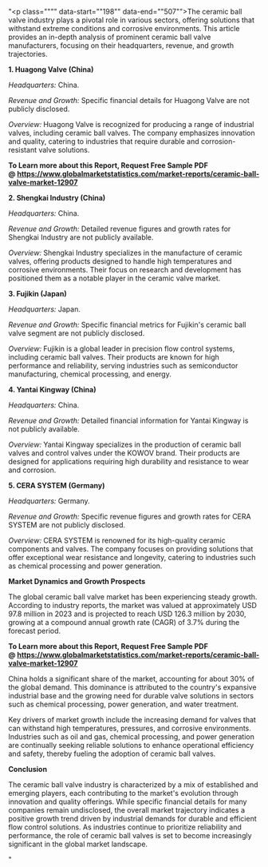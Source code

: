 "<p class="""" data-start=""198"" data-end=""507"">The ceramic ball valve industry plays a pivotal role in various sectors, offering solutions that withstand extreme conditions and corrosive environments. This article provides an in-depth analysis of prominent ceramic ball valve manufacturers, focusing on their headquarters, revenue, and growth trajectories.</p>
<p class="""" data-start=""509"" data-end=""537""><strong data-start=""509"" data-end=""537"">1. Huagong Valve (China)</strong></p>
<p class="""" data-start=""539"" data-end=""636""><em data-start=""539"" data-end=""554"">Headquarters:</em> <span class=""relative -mx-px my-[-0.2rem] rounded-sm px-px py-[0.2rem]"">China.</span></p>
<p class="""" data-start=""638"" data-end=""741""><em data-start=""638"" data-end=""659"">Revenue and Growth:</em> <span class=""relative -mx-px my-[-0.2rem] rounded-sm px-px py-[0.2rem]"">Specific financial details for Huagong Valve are not publicly disclosed.</span></p>
<p class="""" data-start=""743"" data-end=""836""><em data-start=""743"" data-end=""754"">Overview:</em> <span class=""relative -mx-px my-[-0.2rem] rounded-sm px-px py-[0.2rem]"">Huagong Valve is recognized for producing a range of industrial valves, including ceramic ball valves. The company emphasizes innovation and quality, catering to industries that require durable and corrosion-resistant valve solutions.</span></p>
<p class="""" data-start=""743"" data-end=""836""><strong>To Learn more about this Report, Request Free Sample PDF @&nbsp;<a href=""https://www.globalmarketstatistics.com/market-reports/ceramic-ball-valve-market-12907"">https://www.globalmarketstatistics.com/market-reports/ceramic-ball-valve-market-12907</a></strong></p>
<p class="""" data-start=""838"" data-end=""870""><strong data-start=""838"" data-end=""870"">2. Shengkai Industry (China)</strong></p>
<p class="""" data-start=""872"" data-end=""969""><em data-start=""872"" data-end=""887"">Headquarters:</em> <span class=""relative -mx-px my-[-0.2rem] rounded-sm px-px py-[0.2rem]"">China.</span></p>
<p class="""" data-start=""971"" data-end=""1074""><em data-start=""971"" data-end=""992"">Revenue and Growth:</em> <span class=""relative -mx-px my-[-0.2rem] rounded-sm px-px py-[0.2rem]"">Detailed revenue figures and growth rates for Shengkai Industry are not publicly available.</span></p>
<p class="""" data-start=""1076"" data-end=""1173""><em data-start=""1076"" data-end=""1087"">Overview:</em> <span class=""relative -mx-px my-[-0.2rem] rounded-sm px-px py-[0.2rem]"">Shengkai Industry specializes in the manufacture of ceramic valves, offering products designed to handle high temperatures and corrosive environments. Their focus on research and development has positioned them as a notable player in the ceramic valve market.</span></p>
<p class="""" data-start=""1175"" data-end=""1197""><strong data-start=""1175"" data-end=""1197"">3. Fujikin (Japan)</strong></p>
<p class="""" data-start=""1199"" data-end=""1300""><em data-start=""1199"" data-end=""1214"">Headquarters:</em> <span class=""relative -mx-px my-[-0.2rem] rounded-sm px-px py-[0.2rem]"">Japan.</span></p>
<p class="""" data-start=""1302"" data-end=""1409""><em data-start=""1302"" data-end=""1323"">Revenue and Growth:</em> <span class=""relative -mx-px my-[-0.2rem] rounded-sm px-px py-[0.2rem]"">Specific financial metrics for Fujikin's ceramic ball valve segment are not publicly disclosed.</span></p>
<p class="""" data-start=""1411"" data-end=""1508""><em data-start=""1411"" data-end=""1422"">Overview:</em> <span class=""relative -mx-px my-[-0.2rem] rounded-sm px-px py-[0.2rem]"">Fujikin is a global leader in precision flow control systems, including ceramic ball valves. Their products are known for high performance and reliability, serving industries such as semiconductor manufacturing, chemical processing, and energy.</span></p>
<p class="""" data-start=""1510"" data-end=""1539""><strong data-start=""1510"" data-end=""1539"">4. Yantai Kingway (China)</strong></p>
<p class="""" data-start=""1541"" data-end=""1642""><em data-start=""1541"" data-end=""1556"">Headquarters:</em> <span class=""relative -mx-px my-[-0.2rem] rounded-sm px-px py-[0.2rem]"">China.</span></p>
<p class="""" data-start=""1644"" data-end=""1751""><em data-start=""1644"" data-end=""1665"">Revenue and Growth:</em> <span class=""relative -mx-px my-[-0.2rem] rounded-sm px-px py-[0.2rem]"">Detailed financial information for Yantai Kingway is not publicly available.</span></p>
<p class="""" data-start=""1753"" data-end=""1850""><em data-start=""1753"" data-end=""1764"">Overview:</em> <span class=""relative -mx-px my-[-0.2rem] rounded-sm px-px py-[0.2rem]"">Yantai Kingway specializes in the production of ceramic ball valves and control valves under the KOWOV brand. Their products are designed for applications requiring high durability and resistance to wear and corrosion.</span></p>
<p class="""" data-start=""1852"" data-end=""1880""><strong data-start=""1852"" data-end=""1880"">5. CERA SYSTEM (Germany)</strong></p>
<p class="""" data-start=""1882"" data-end=""1983""><em data-start=""1882"" data-end=""1897"">Headquarters:</em> <span class=""relative -mx-px my-[-0.2rem] rounded-sm px-px py-[0.2rem]"">Germany.</span></p>
<p class="""" data-start=""1985"" data-end=""2092""><em data-start=""1985"" data-end=""2006"">Revenue and Growth:</em> <span class=""relative -mx-px my-[-0.2rem] rounded-sm px-px py-[0.2rem]"">Specific revenue figures and growth rates for CERA SYSTEM are not publicly disclosed.</span></p>
<p class="""" data-start=""2094"" data-end=""2191""><em data-start=""2094"" data-end=""2105"">Overview:</em> <span class=""relative -mx-px my-[-0.2rem] rounded-sm px-px py-[0.2rem]"">CERA SYSTEM is renowned for its high-quality ceramic components and valves. The company focuses on providing solutions that offer exceptional wear resistance and longevity, catering to industries such as chemical processing and power generation.</span></p>
<p class="""" data-start=""2193"" data-end=""2233""><strong data-start=""2193"" data-end=""2233"">Market Dynamics and Growth Prospects</strong></p>
<p class="""" data-start=""2235"" data-end=""2400""><span class=""relative -mx-px my-[-0.2rem] rounded-sm px-px py-[0.2rem]"">The global ceramic ball valve market has been experiencing steady growth.</span> <span class=""relative -mx-px my-[-0.2rem] rounded-sm px-px py-[0.2rem]"">According to industry reports, the market was valued at approximately USD 97.8 million in 2023 and is projected to reach USD 126.3 million by 2030, growing at a compound annual growth rate (CAGR) of 3.7% during the forecast period.</span></p>
<p class="""" data-start=""2235"" data-end=""2400""><span class=""relative -mx-px my-[-0.2rem] rounded-sm px-px py-[0.2rem]""><strong>To Learn more about this Report, Request Free Sample PDF @&nbsp;<a href=""https://www.globalmarketstatistics.com/market-reports/ceramic-ball-valve-market-12907"">https://www.globalmarketstatistics.com/market-reports/ceramic-ball-valve-market-12907</a></strong></span></p>
<p class="""" data-start=""2402"" data-end=""2567""><span class=""relative -mx-px my-[-0.2rem] rounded-sm px-px py-[0.2rem]"">China holds a significant share of the market, accounting for about 30% of the global demand.</span> <span class=""relative -mx-px my-[-0.2rem] rounded-sm px-px py-[0.2rem]"">This dominance is attributed to the country's expansive industrial base and the growing need for durable valve solutions in sectors such as chemical processing, power generation, and water treatment.</span></p>
<p class="""" data-start=""2569"" data-end=""2734""><span class=""relative -mx-px my-[-0.2rem] rounded-sm px-px py-[0.2rem]"">Key drivers of market growth include the increasing demand for valves that can withstand high temperatures, pressures, and corrosive environments.</span> <span class=""relative -mx-px my-[-0.2rem] rounded-sm px-px py-[0.2rem]"">Industries such as oil and gas, chemical processing, and power generation are continually seeking reliable solutions to enhance operational efficiency and safety, thereby fueling the adoption of ceramic ball valves.</span>&nbsp;</p>
<p class="""" data-start=""2736"" data-end=""2750""><strong data-start=""2736"" data-end=""2750"">Conclusion</strong></p>
<p class="""" data-start=""2752"" data-end=""3190"">The ceramic ball valve industry is characterized by a mix of established and emerging players, each contributing to the market's evolution through innovation and quality offerings. <span class=""relative -mx-px my-[-0.2rem] rounded-sm px-px py-[0.2rem]"">While specific financial details for many companies remain undisclosed, the overall market trajectory indicates a positive growth trend driven by industrial demands for durable and efficient flow control solutions.</span> As industries continue to prioritize reliability and performance, the role of ceramic ball valves is set to become increasingly significant in the global market landscape.</p>"
